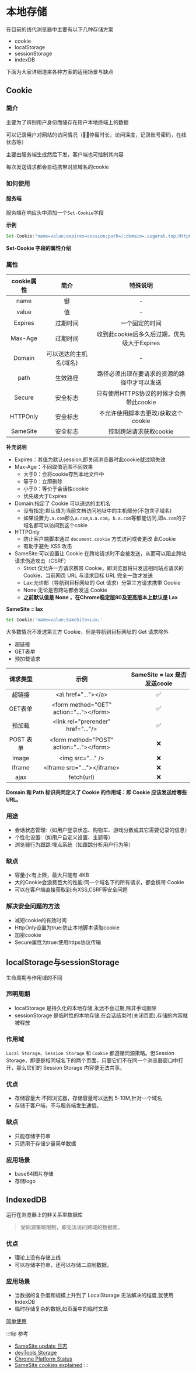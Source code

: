 # 本地存储
在目前的线代浏览器中主要有以下几种存储方案
* cookie
* localStorage
* sessionStorage
* indexDB

下面为大家详细道来各种方案的适用场景与缺点

## Cookie
### 简介
主要为了辨别用户身份而储存在用户本地终端上的数据

可以记录用户对网站的访问情况（停留时长，访问深度，记录账号密码，在线状态等）

主要由服务端生成然后下发，客户端也可控制其内容

每次发送请求都会自动携带对应域名的cookie

### 如何使用

#### 服务端
服务端在响应头中添加一个`Set-Cookie`字段

**示例**
```js
Set-Cookie:"name=value;expires=session;path=/;domain=.sugarat.top;HttpOnly;secure;sameSite=lax"
```

**Set-Cookie 字段的属性介绍**

### 属性
| cookie属性 |          简介          |                   特殊说明                   |
| :--------: | :--------------------: | :------------------------------------------: |
|    name    |           键           |                      -                       |
|   value    |           值           |                      -                       |
|  Expires   |        过期时间        |                一个固定的时间                |
|  Max-Age   |        过期时间        | 收到此cookie后多久后过期，优先级大于Expires  |
|   Domain   | 可以送达的主机名(域名) |                      -                       |
|    path    |        生效路径        | 路径必须出现在要请求的资源的路径中才可以发送 |
|   Secure   |        安全标志        |   只有使用HTTPS协议的时候才会携带此cookie    |
|  HTTPOnly  |        安全标志        |     不允许使用脚本去更改/获取这个cookie      |
|  SameSite  |        安全标志        |            控制跨站请求获取cookie            |


**补充说明**
* Expires：其值为默认session,即关闭浏览器时此cookie就过期失效
* Max-Age：不同取值范围不同效果
  * 大于0：会将cookie存到本地文件中
  * 等于0：立即删除
  * 小于0：等价于会话性cookie
  * 优先级大于Expires
* Domain:指定了 Cookie 可以送达的主机名
  * 没有指定:默认值为当前文档访问地址中的主机部分(不包含子域名)
  * 如果设置为`.a.com`那么`a.com`,`a.a.com`，`b.a.com`等都能访问,即`a.com`的子域名都可以访问到这个cokie
* HTTPOnly
  * 防止客户端脚本通过 `document.cookie` 方式访问或者更改 此Cookie
  * 有助于避免 XSS 攻击
* SameSite:可以设置让 Cookie 在跨站请求时不会被发送，从而可以阻止跨站请求伪造攻击（CSRF）
  * Strict:仅允许一方请求携带 Cookie，即浏览器将只发送相同站点请求的 Cookie，当前网页 URL 与请求目标 URL 完全一致才发送
  * Lax:允许部（导航到目标网址的 Get 请求）分第三方请求携带 Cookie
  * None:无论是否跨站都会发送 Cookie
  * **之前默认值是 None ，在Chrome稳定版80及更高版本上默认是 Lax**

**SameSite = lax**
```js
Set-Cookie:'name=value;SameSite=Lax;'
```
大多数情况不发送第三方 Cookie，但是导航到目标网址的 Get 请求除外
* 超链接
* GET表单
* 预加载请求

| 请求类型  |                    示例                    | SameSite = lax 是否发送cooie |
| :-------: | :----------------------------------------: | :--------------------------: |
|  超链接   |            <a\ href="..."></a\>            |      :white_check_mark:      |
|  GET表单  | <form method="GET" action="..."\></form\>  |      :white_check_mark:      |
|  预加载   |    <link rel="prerender" href="..."/\>     |      :white_check_mark:      |
| POST 表单 | <form method="POST" action="..."\></form\> |             :x:              |
|   image   |             <img src="..." \/>             |             :x:              |
|  iframe   |       <iframe src="..."\></iframe\>        |             :x:              |
|   ajax    |                 fetch(url)                 |             :x:              |

<!-- TODO：wait continue -->

**Domain 和 Path 标识共同定义了 Cookie 的作用域：即 Cookie 应该发送给哪些 URL。**
### 用途
* 会话状态管理:（如用户登录状态、购物车、游戏分数或其它需要记录的信息）
* 个性化设置:（如用户自定义设置、主题等）
* 浏览器行为跟踪:埋点系统（如跟踪分析用户行为等）
### 缺点
* 容量小:有上限，最大只能有 4KB
* 大的Cookie会浪费巨大的性能:同一个域名下的所有请求，都会携带 Cookie
* 可以在客户端直接获取到:有XSS,CSRF等安全问题
### 解决安全问题的方法
* 减短cookie的有效时间
* HttpOnly设置为true:防止本地脚本读取cookie
* 加密cookie
* Secure属性为true:使用https协议传输
## localStorage与sessionStorage
生命周期与作用域的不同
### 声明周期
* localStorage 是持久化的本地存储,永远不会过期,除非手动删除
* sessionStorage 是临时性的本地存储,在会话结束时(关闭页面),存储的内容就被释放

### 作用域
``Local Storage``、``Session Storage`` 和 ``Cookie`` 都遵循同源策略。但Session Storage，即便是相同域名下的两个页面，只要它们不在同一个浏览器窗口中打开，那么它们的 Session Storage 内容便无法共享。

### 优点
* 存储容量大:不同浏览器，存储容量可以达到 5-10M,针对一个域名
* 存储于客户端，不与服务端发生通信。

### 缺点
* 只能存储字符串
* 只适用于存储少量简单数据

### 应用场景
* base64图片存储
* 存储logo

## IndexedDB
运行在浏览器上的非关系型数据库

>受同源策略限制，即无法访问跨域的数据库。

### 优点
* 理论上没有存储上线
* 可以存储字符串，还可以存储二进制数据。

### 应用场景

* 当数据的复杂度和规模上升到了 LocalStorage 无法解决的程度,就使用IndexDB
* 临时存储复杂的数据,如页面中的临时文章

[简单使用](https://developer.mozilla.org/zh-CN/docs/Web/API/IndexedDB_API/Using_IndexedDB)


:::tip 参考
* [SameSite update 日志](https://www.chromium.org/updates/same-site)
* [devTools Storage](https://developers.google.com/web/tools/chrome-devtools/storage/cookies)
* [Chrome Platform Status](https://www.chromestatus.com/feature/5088147346030592)
* [SameSite cookies explained](https://web.dev/samesite-cookies-explained/)
:::
<comment/>
<tongji/>